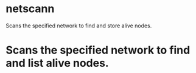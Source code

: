 # netscann
Scans the specified network to find and store alive nodes.
# Scans the specified network to find and list alive nodes.
